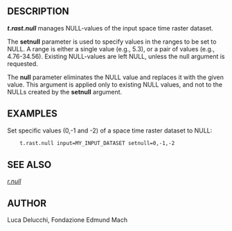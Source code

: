 ## DESCRIPTION

***t.rast.null*** manages NULL-values of the input space time raster
dataset.

The **setnull** parameter is used to specify values in the ranges to be
set to NULL. A range is either a single value (e.g., 5.3), or a pair of
values (e.g., 4.76-34.56). Existing NULL-values are left NULL, unless
the null argument is requested.

The **null** parameter eliminates the NULL value and replaces it with
the given value. This argument is applied only to existing NULL values,
and not to the NULLs created by the **setnull** argument.

## EXAMPLES

Set specific values (0,-1 and -2) of a space time raster dataset to
NULL:

```sh
    t.rast.null input=MY_INPUT_DATASET setnull=0,-1,-2
```

## SEE ALSO

*[r.null](https://grass.osgeo.org/grass-stable/manuals/r.null.html)*

## AUTHOR

Luca Delucchi, Fondazione Edmund Mach
